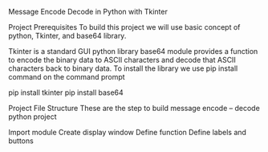 Message Encode Decode in Python with Tkinter



Project Prerequisites
To build this project we will use basic concept of python, Tkinter, and base64 library.

Tkinter is a standard GUI python library
base64 module provides a function to encode the binary data to ASCII characters and decode that ASCII characters back to binary data.
To install the library we use pip install command on the command prompt

pip install tkinter
pip install base64

Project File Structure
These are the step to build message encode – decode python project

Import module
Create display window
Define function
Define labels and buttons

